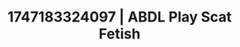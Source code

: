 ---
categories:
- Satin sheets
- Babysitter scenario
- Sapphic desires
- Lingerie worship
- Tattooed beauties
image: /assets/images/1747183324097.webp
layout: post
seo:
  description: Featured content with exclusive ABDL Play, Scat Fetish. HD images available.
  keywords: ABDL Play, Scat Fetish
  og_image: /assets/images/1747183324097.webp
  schema_type: VisualArtwork
tags:
- ABDL Play
- Scat Fetish
- '#1747183324097'
title: 1747183324097 | ABDL Play Scat Fetish
---